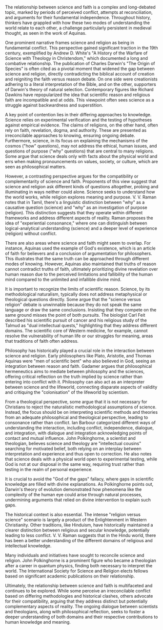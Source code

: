 The relationship between science and faith is a complex and long-debated topic, marked by periods of perceived conflict, attempts at reconciliation, and arguments for their fundamental independence. Throughout history, thinkers have grappled with how these two modes of understanding the world relate to each other, a challenge particularly persistent in medieval thought, as seen in the work of Aquinas.

One prominent narrative frames science and religion as being in fundamental conflict. This perspective gained significant traction in the 19th century, exemplified by Andrew D. White's "A History of the Warfare of Science with Theology in Christendom," which documented a long and combative relationship. The publication of Charles Darwin's "The Origin of Species" is often cited as a pivotal moment that widened the gap between science and religion, directly contradicting the biblical account of creation and reigniting the faith versus reason debate. On one side were creationists adhering to a literal interpretation of the Bible, and on the other, supporters of Darwin's theory of natural selection. Contemporary figures like Richard Dawkins have repopularized the idea that scientific reason and religious faith are incompatible and at odds. This viewpoint often sees science as a struggle against backwardness and superstition.

A key point of contention lies in their differing approaches to knowledge. Science relies on experimental verification and the testing of hypotheses against empirical evidence. The claims of religions, on the other hand, often rely on faith, revelation, dogma, and authority. These are presented as irreconcilable approaches to knowing, ensuring ongoing debate. Furthermore, science, in its focus on explaining the mechanisms of the cosmos ("how" questions), may not address the ethical, human issues, and questions of purpose ("why" questions) that are central to many religions. Some argue that science deals only with facts about the physical world and errs when making pronouncements on values, society, or culture, which are seen as philosophical matters.

However, a contrasting perspective argues for the compatibility or complementarity of science and faith. Proponents of this view suggest that science and religion ask different kinds of questions altogether, probing and illuminating in ways neither could alone. Science seeks to understand how the world works, while religion explores meaning and purpose. V. V. Raman notes that in Tamil, there's a linguistic distinction between "why" as a causative question (science) and "why" as an investigation of purpose (religion). This distinction suggests that they operate within different frameworks and address different aspects of reality. Raman proposes the idea of "experiential consonance," where one can distinguish between logical-analytical understanding (science) and a deeper level of experience (religion) without conflict.

There are also areas where science and faith might seem to overlap. For instance, Aquinas used the example of God's existence, which is an article of faith for believers and a conclusion of argumentation for philosophers. This illustrates that the same truth can be approached through different modes of knowing. However, Aquinas also maintained that truths of reason cannot contradict truths of faith, ultimately prioritizing divine revelation over human reason due to the perceived limitations and fallibility of the human mind compared to the unlimited and infallible divine mind.

It is important to recognize the limits of scientific reason. Science, by its methodological naturalism, typically does not address metaphysical or theological questions directly. Some argue that the "science versus religion" debate is unwinnable because they do not speak the same language or draw the same conclusions. Insisting that they compete on the same ground misses the point of both pursuits. The biologist Carl Feit described his scientific pursuit of cancer and his religious study of the Talmud as "dual intellectual quests," highlighting that they address different domains. The scientific core of Western medicine, for example, cannot resolve the vulnerability of human life or our struggles for meaning, areas that traditions of faith often address.

Philosophy has historically played a crucial role in the interaction between science and religion. Early philosophers like Plato, Aristotle, and Thomas Aquinas were "men of scientific bent" who also believed in God, seeing an integration between reason and faith. Gadamer argues that philosophical hermeneutics aims to mediate between philosophy and the sciences, offering critical reflection on the truth implied by science rather than entering into conflict with it. Philosophy can also act as an interpreter between science and the lifeworld, connecting disparate aspects of validity and critiquing the "colonisation" of the lifeworld by scientism.

From a theological perspective, some argue that it is not necessary for Christians to reject the naturalistic methodological assumptions of science. Instead, the focus should be on interpreting scientific methods and theories from an adequate philosophical and theological perspective, leading to consonance rather than conflict. Ian Barbour categorized different ways of understanding the interaction, including conflict, independence, dialogue, and integration, with dialogue and integration acknowledging points of contact and mutual influence. John Polkinghorne, a scientist and theologian, believes science and theology are "intellectual cousins" searching for motivated belief, both relying on an interplay between interpretation and experience and thus open to correction. He also notes that science deals with a physical world open to experimental testing, while God is not at our disposal in the same way, requiring trust rather than testing in the realm of personal experience.

It is crucial to avoid the "God of the gaps" fallacy, where gaps in scientific knowledge are filled with divine explanations. As Polkinghorne points out, Darwin's theory of evolution demonstrated how phenomena like the complexity of the human eye could arise through natural processes, undermining arguments that relied on divine intervention to explain such gaps.

The historical context is also essential. The intense "religion versus science" scenario is largely a product of the Enlightenment in Western Christianity. Other traditions, like Hinduism, have historically maintained a clearer distinction between religious and secular knowledge, potentially leading to less conflict. V. V. Raman suggests that in the Hindu world, there has been a better understanding of the different domains of religious and intellectual knowledge.

Many individuals and initiatives have sought to reconcile science and religion. John Polkinghorne is a prominent figure who became a theologian after a career in quantum physics, finding both necessary to interpret the world. The International Society for Science and Religion elects fellows based on significant academic publications on their relationship.

Ultimately, the relationship between science and faith is multifaceted and continues to be explored. While some perceive an irreconcilable conflict based on differing methodologies and historical clashes, others advocate for their compatibility, arguing that they address distinct but potentially complementary aspects of reality. The ongoing dialogue between scientists and theologians, along with philosophical reflection, seeks to foster a deeper understanding of both domains and their respective contributions to human knowledge and meaning.